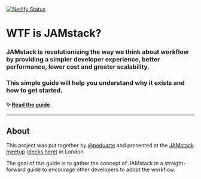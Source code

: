 [![Netlify Status](https://api.netlify.com/api/v1/badges/801bf845-4093-4780-8cf3-32ac5bb57fa2/deploy-status)](https://app.netlify.com/sites/jamstack-cheatsheet/deploys)

# WTF is JAMstack?

### JAMstack is revolutionising the way we think about workflow by providing a simpler developer experience, better performance, lower cost and greater scalability.

### This simple guide will help you understand why it exists and how to get started.

#### ✨ [Read the guide](https://jamstack.wtf)

---

## About

This project was put together by [@peduarte](https://twitter.com/peduarte) and presented at the [JAMstack meetup](https://www.meetup.com/JAMstack-London/events/257961818/) ([decks here](https://speakerdeck.com/peduarte/jamstack-cheatsheet)) in London.

The goal of this guide is to gather the concept of JAMstack in a straight-forward guide to encourage other developers to adopt the workflow.
